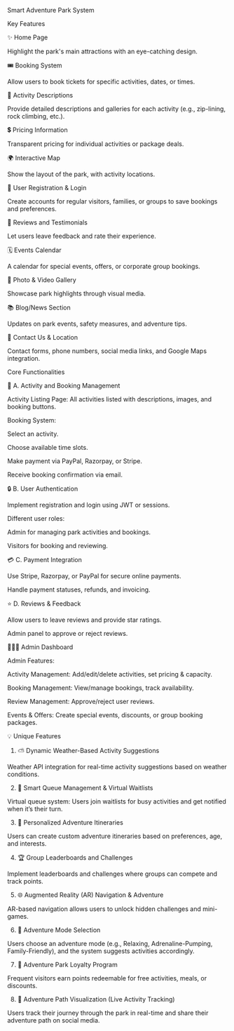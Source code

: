 Smart Adventure Park System

Key Features

✨ Home Page

Highlight the park's main attractions with an eye-catching design.

🎟️ Booking System

Allow users to book tickets for specific activities, dates, or times.

🏹 Activity Descriptions

Provide detailed descriptions and galleries for each activity (e.g., zip-lining, rock climbing, etc.).

💲 Pricing Information

Transparent pricing for individual activities or package deals.

🌍 Interactive Map

Show the layout of the park, with activity locations.

🔐 User Registration & Login

Create accounts for regular visitors, families, or groups to save bookings and preferences.

📝 Reviews and Testimonials

Let users leave feedback and rate their experience.

🗓️ Events Calendar

A calendar for special events, offers, or corporate group bookings.

📸 Photo & Video Gallery

Showcase park highlights through visual media.

📚 Blog/News Section

Updates on park events, safety measures, and adventure tips.

📓 Contact Us & Location

Contact forms, phone numbers, social media links, and Google Maps integration.

Core Functionalities

🔄 A. Activity and Booking Management

Activity Listing Page: All activities listed with descriptions, images, and booking buttons.

Booking System:

Select an activity.

Choose available time slots.

Make payment via PayPal, Razorpay, or Stripe.

Receive booking confirmation via email.

🔒 B. User Authentication

Implement registration and login using JWT or sessions.

Different user roles:

Admin for managing park activities and bookings.

Visitors for booking and reviewing.

💳 C. Payment Integration

Use Stripe, Razorpay, or PayPal for secure online payments.

Handle payment statuses, refunds, and invoicing.

⭐ D. Reviews & Feedback

Allow users to leave reviews and provide star ratings.

Admin panel to approve or reject reviews.

👨‍👩‍👦 Admin Dashboard

Admin Features:

Activity Management: Add/edit/delete activities, set pricing & capacity.

Booking Management: View/manage bookings, track availability.

Review Management: Approve/reject user reviews.

Events & Offers: Create special events, discounts, or group booking packages.

💡 Unique Features

1. ⛅️ Dynamic Weather-Based Activity Suggestions

Weather API integration for real-time activity suggestions based on weather conditions.

2. 🛃 Smart Queue Management & Virtual Waitlists

Virtual queue system: Users join waitlists for busy activities and get notified when it’s their turn.

3. 🔮 Personalized Adventure Itineraries

Users can create custom adventure itineraries based on preferences, age, and interests.

4. 🏆 Group Leaderboards and Challenges

Implement leaderboards and challenges where groups can compete and track points.

5. 🌐 Augmented Reality (AR) Navigation & Adventure

AR-based navigation allows users to unlock hidden challenges and mini-games.

6. 🌈 Adventure Mode Selection

Users choose an adventure mode (e.g., Relaxing, Adrenaline-Pumping, Family-Friendly), and the system suggests activities accordingly.

7. 💎 Adventure Park Loyalty Program

Frequent visitors earn points redeemable for free activities, meals, or discounts.

8. 🔦 Adventure Path Visualization (Live Activity Tracking)

Users track their journey through the park in real-time and share their adventure path on social media.
